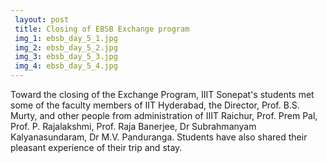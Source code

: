 ```yaml
---
 layout: post	
 title: Closing of EBSB Exchange program
 img_1: ebsb_day_5_1.jpg
 img_2: ebsb_day_5_2.jpg
 img_3: ebsb_day_5_3.jpg
 img_4: ebsb_day_5_4.jpg
---
```

Toward the closing of the Exchange Program, IIIT Sonepat's students met some of the faculty members of IIT Hyderabad, the Director, Prof. B.S. Murty, and other people from administration of IIIT Raichur, Prof. Prem Pal, Prof. P. Rajalakshmi, Prof. Raja Banerjee, Dr Subrahmanyam Kalyanasundaram, Dr M.V. Panduranga. Students have also shared their pleasant experience of their trip and stay.
